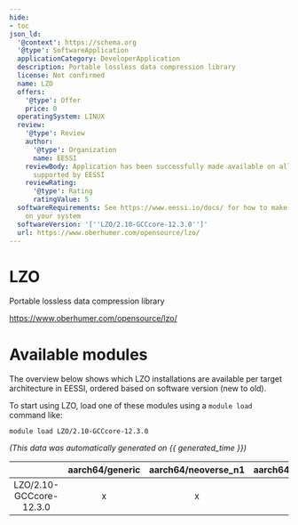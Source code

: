 ```yaml
---
hide:
- toc
json_ld:
  '@context': https://schema.org
  '@type': SoftwareApplication
  applicationCategory: DeveloperApplication
  description: Portable lossless data compression library
  license: Not confirmed
  name: LZO
  offers:
    '@type': Offer
    price: 0
  operatingSystem: LINUX
  review:
    '@type': Review
    author:
      '@type': Organization
      name: EESSI
    reviewBody: Application has been successfully made available on all architectures
      supported by EESSI
    reviewRating:
      '@type': Rating
      ratingValue: 5
  softwareRequirements: See https://www.eessi.io/docs/ for how to make EESSI available
    on your system
  softwareVersion: '[''LZO/2.10-GCCcore-12.3.0'']'
  url: https://www.oberhumer.com/opensource/lzo/
---
```


LZO
===


Portable lossless data compression library

https://www.oberhumer.com/opensource/lzo/
# Available modules


The overview below shows which LZO installations are available per target architecture in EESSI, ordered based on software version (new to old).

To start using LZO, load one of these modules using a `module load` command like:

```shell
module load LZO/2.10-GCCcore-12.3.0
```

*(This data was automatically generated on {{ generated_time }})*  

| |aarch64/generic|aarch64/neoverse_n1|aarch64/neoverse_v1|aarch64/nvidia/grace|x86_64/generic|x86_64/amd/zen2|x86_64/amd/zen3|x86_64/amd/zen4|x86_64/intel/haswell|x86_64/intel/sapphirerapids|x86_64/intel/skylake_avx512|
| :---: | :---: | :---: | :---: | :---: | :---: | :---: | :---: | :---: | :---: | :---: | :---: |
|LZO/2.10-GCCcore-12.3.0|x|x|x|x|x|x|x|x|x|x|x|
